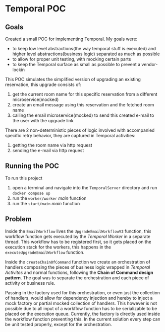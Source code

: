# Temporal POC

## Goals
Created a small POC for implementing Temporal.
My goals were:
- to keep low level abstractions(the way temporal stuff is executed) and higher level abstractions(business logic) separated as much as possible
- to allow for proper unit testing, with mocking certain parts
- to keep the Temporal surface as small as possible to prevent a vendor-lockin

This POC simulates the simplified version of upgrading an existing reservation, this upgrade consists of:
1. get the current room name for this specific reservation from a different microservice(mocked)
2. create an email message using this reservation and the fetched room name
3. calling the email microservice(mocked) to send this created e-mail to the user with the upgrade link

There are 2 non-deterministic pieces of logic involved with accompanied specific retry behavior, they are captured in Temporal activities:
1. getting the room name via http request
2. sending the e-mail via http request

## Running the POC

To run this project
1. open a terminal and navigate into the `TemporalServer` directory and run `docker compose up`
2. run the `worker/worker` *main* function
3. run the `start/main` *main* function

## Problem
Inside the `EmailWorkflow` lives the `UpgradeEmailWorkflowV3` function, this workflow function gets executed by
the *Temporal Worker* in a separate thread. This workflow has to be registered first, so it gets placed on the execution stack
for the workers, this happens in the `executeUpgradeEmailWorkflow` function.

Inside the `createChainOfCommand` function we create an orchestration of handlers composing the pieces of business logic wrapped in *Temporal Activites*
and normal functions, following the **Chain of Command design pattern**. The goal was to separate the orchestration and each piece of activity or business rule.

Passing in the factory used for this orchestration, or even just the collection of handlers, would allow for dependency injection and hereby to inject a mock factory or partial mocked collection of handlers.
This however is not possible due to all input of a workflow function has to be serializable to be placed
on the execution queue. Currently, the factory is directly used inside the workflow function preventing this. In the current solution every step can be unit tested properly, except for the orchestration.